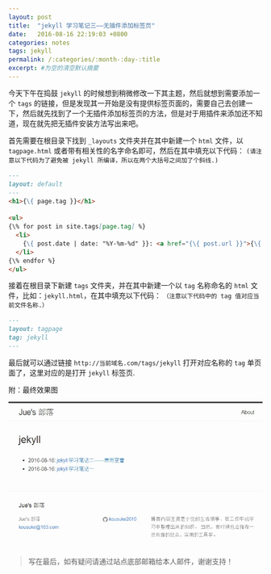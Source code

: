 ```yaml
---
layout: post
title:  "jekyll 学习笔记三——无插件添加标签页"
date:   2016-08-16 22:19:03 +0800
categories: notes
tags: jekyll
permalink: /:categories/:month-:day-:title
excerpt: #为空的清空默认摘要
---
```

今天下午在捣鼓 `jekyll` 的时候想到稍微修改一下其主题，然后就想到需要添加一个 `tags` 的链接，但是发现其一开始是没有提供标签页面的，需要自己去创建一下，然后就先找到了一个无插件添加标签页的方法，但是对于用插件来添加还不知道，现在就先把无插件安装方法写出来吧。

首先需要在根目录下找到 `_layouts` 文件夹并在其中新建一个 `html` 文件，以 `tagpage.html` 或者带有相关性的名字命名即可，然后在其中填充以下代码：
`(请注意以下代码为了避免被 jekyll 所编译，所以在两个大括号之间加了个斜线.)`

```markdown
---
layout: default
---
<h1>{\{ page.tag }}</h1>

<ul>
{\% for post in site.tags[page.tag] %}
  <li>
    {\{ post.date | date: "%Y-%m-%d" }}: <a href="{\{ post.url }}">{\{ post.title }}</a>
  </li>
{\% endfor %}
</ul>
```

接着在根目录下新建 `tags` 文件夹，并在其中新建一个以 `tag` 名称命名的 `html` 文件，比如：`jekyll.html`，在其中填充以下代码：
`（注意以下代码中的 tag 值对应当前文件名称.）`

```markdown
---
layout: tagpage
tag: jekyll
---
```

最后就可以通过链接 `http://当前域名.com/tags/jekyll` 打开对应名称的 `tag` 单页面了，这里对应的是打开 `jekyll` 标签页.

附：最终效果图

![最终效果图](../assets/201608/08161106.jpg)

>写在最后，如有疑问请通过站点底部邮箱给本人邮件，谢谢支持！
